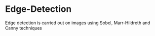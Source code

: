 # Edge-Detection
Edge detection is carried out on images using Sobel, Marr-Hildreth and Canny techniques
